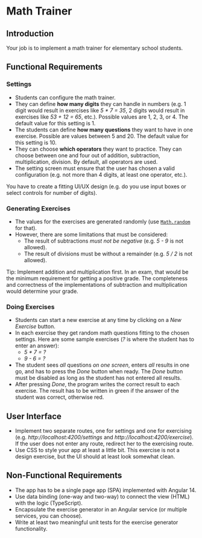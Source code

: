 # Math Trainer

## Introduction

Your job is to implement a math trainer for elementary school students.

## Functional Requirements

### Settings

* Students can configure the math trainer.
* They can define **how many digits** they can handle in numbers (e.g. 1 digit would result in exercises like *5 \* 7 = 35*, 2 digits would result in exercises like *53 + 12 = 65*, etc.). Possible values are 1, 2, 3, or 4. The default value for this setting is 1.
* The students can define **how many questions** they want to have in one exercise. Possible are values between 5 and 20. The default value for this setting is 10.
* They can choose **which operators** they want to practice. They can choose between one and four out of addition, subtraction, multiplication, division. By default, all operators are used.
* The setting screen must ensure that the user has chosen a valid configuration (e.g. not more than 4 digits, at least one operator, etc.).

You have to create a fitting UI/UX design (e.g. do you use input boxes or select controls for number of digits).

### Generating Exercises

* The values for the exercises are generated randomly (use [`Math.random`](https://developer.mozilla.org/en-US/docs/Web/JavaScript/Reference/Global_Objects/Math/random) for that).
* However, there are some limitations that must be considered:
  * The result of subtractions *must not be negative* (e.g. *5 - 9* is not allowed).
  * The result of divisions must be without a remainder (e.g. *5 / 2* is not allowed).

Tip: Implement addition and multiplication first. In an exam, that would be the minimum requirement for getting a positive grade. The completeness and correctness of the implementations of subtraction and multiplication would determine your grade.

### Doing Exercises

* Students can start a new exercise at any time by clicking on a *New Exercise* button.
* In each exercise they get random math questions fitting to the chosen settings. Here are some sample exercises (*?* is where the student has to enter an answer):
  * *5 \* 7 = ?*
  * *9 - 6 = ?*
* The student sees *all* questions *on one screen*, enters *all* results in one go, and has to press the *Done* button when ready. The *Done* button must be disabled as long as the student has not entered all results.
* After pressing *Done*, the program writes the correct result to each exercise. The result has to be written in green if the answer of the student was correct, otherwise red.

## User Interface

* Implement two separate routes, one for settings and one for exercising (e.g. *http://localhost:4200/settings* and *http://localhost:4200/exercise*). If the user does not enter any route, redirect her to the exercising route.
* Use CSS to style your app at least a little bit. This exercise is not a design exercise, but the UI should at least look somewhat clean.

## Non-Functional Requirements

* The app has to be a single page app (SPA) implemented with Angular 14.
* Use data binding (one-way and two-way) to connect the view (HTML) with the logic (TypeScript).
* Encapsulate the exercise generator in an Angular service (or multiple services, you can choose).
* Write at least two meaningful unit tests for the exercise generator functionality.
